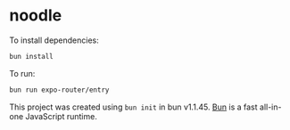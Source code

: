 # noodle

To install dependencies:

```bash
bun install
```

To run:

```bash
bun run expo-router/entry
```

This project was created using `bun init` in bun v1.1.45. [Bun](https://bun.sh) is a fast all-in-one JavaScript runtime.
